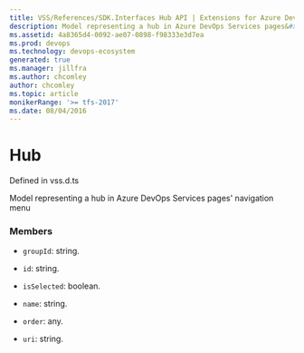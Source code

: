 ```yaml
---
title: VSS/References/SDK.Interfaces Hub API | Extensions for Azure DevOps Services
description: Model representing a hub in Azure DevOps Services pages&#x27; navigation menu
ms.assetid: 4a8365d4-0092-ae07-0898-f98333e3d7ea
ms.prod: devops
ms.technology: devops-ecosystem
generated: true
ms.manager: jillfra
ms.author: chcomley
author: chcomley
ms.topic: article
monikerRange: '>= tfs-2017'
ms.date: 08/04/2016
---
```


# Hub

Defined in vss.d.ts


Model representing a hub in Azure DevOps Services pages&#x27; navigation menu 

### Members

* `groupId`: string. 

* `id`: string. 

* `isSelected`: boolean. 

* `name`: string. 

* `order`: any. 

* `uri`: string. 

